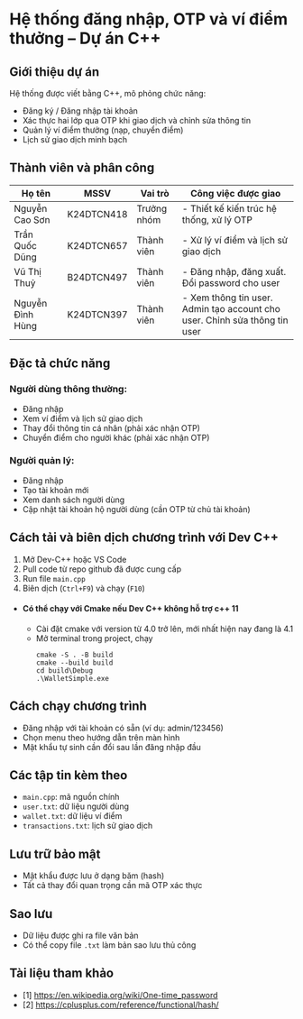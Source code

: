 
#  Hệ thống đăng nhập, OTP và ví điểm thưởng – Dự án C++

##  Giới thiệu dự án
Hệ thống được viết bằng C++, mô phỏng chức năng:
- Đăng ký / Đăng nhập tài khoản
- Xác thực hai lớp qua OTP khi giao dịch và chỉnh sửa thông tin
- Quản lý ví điểm thưởng (nạp, chuyển điểm)
- Lịch sử giao dịch minh bạch


##  Thành viên và phân công
| Họ tên           | MSSV       | Vai trò            | Công việc được giao                    |
|----------------  |---------   |------------------- |----------------------------------------|
| Nguyễn Cao Sơn   | K24DTCN418 | Trưởng nhóm        | - Thiết kế kiến trúc hệ thống, xử lý OTP |
| Trần Quốc Dũng   | K24DTCN657 | Thành viên         | - Xử lý ví điểm và lịch sử giao dịch     |
| Vũ Thị Thuỷ      | B24DTCN497 | Thành viên         | - Đăng nhập, đăng xuất. Đổi password cho user   |
| Nguyễn Đình Hùng | K24DTCN397 | Thành viên         | - Xem thông tin user. Admin tạo account cho user. Chỉnh sửa thông tin user  |

##  Đặc tả chức năng
### Người dùng thông thường:
- Đăng nhập
- Xem ví điểm và lịch sử giao dịch
- Thay đổi thông tin cá nhân (phải xác nhận OTP)
- Chuyển điểm cho người khác (phải xác nhận OTP)

### Người quản lý:
- Đăng nhập
- Tạo tài khoản mới
- Xem danh sách người dùng
- Cập nhật tài khoản hộ người dùng (cần OTP từ chủ tài khoản)

##  Cách tải và biên dịch chương trình với Dev C++
1. Mở Dev-C++ hoặc VS Code
2. Pull code từ repo github đã được cung cấp
3. Run file `main.cpp` 
4. Biên dịch (`Ctrl+F9`) và chạy (`F10`)

- #### Có thể chạy với Cmake nếu Dev C++ không hỗ trợ c++ 11
    - Cài đặt cmake với version từ 4.0 trở lên, mới nhất hiện nay đang là 4.1
    - Mở terminal trong project, chạy 
        ```
        cmake -S . -B build 
        cmake --build build
        cd build\Debug
        .\WalletSimple.exe
        ```


## Cách chạy chương trình
- Đăng nhập với tài khoản có sẵn (ví dụ: admin/123456)
- Chọn menu theo hướng dẫn trên màn hình
- Mật khẩu tự sinh cần đổi sau lần đăng nhập đầu

##  Các tập tin kèm theo
- `main.cpp`: mã nguồn chính
- `user.txt`: dữ liệu người dùng
- `wallet.txt`: dữ liệu ví điểm
- `transactions.txt`: lịch sử giao dịch

##  Lưu trữ bảo mật
- Mật khẩu được lưu ở dạng băm (hash)
- Tất cả thay đổi quan trọng cần mã OTP xác thực

##  Sao lưu
- Dữ liệu được ghi ra file văn bản
- Có thể copy file `.txt` làm bản sao lưu thủ công

##  Tài liệu tham khảo
- [1] https://en.wikipedia.org/wiki/One-time_password
- [2] https://cplusplus.com/reference/functional/hash/
